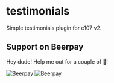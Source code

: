 # testimonials
Simple testimonials plugin for e107 v2.

## Support on Beerpay
Hey dude! Help me out for a couple of :beers:!

[![Beerpay](https://beerpay.io/lonalore/testimonials/badge.svg?style=beer-square)](https://beerpay.io/lonalore/testimonials)  [![Beerpay](https://beerpay.io/lonalore/testimonials/make-wish.svg?style=flat-square)](https://beerpay.io/lonalore/testimonials?focus=wish)